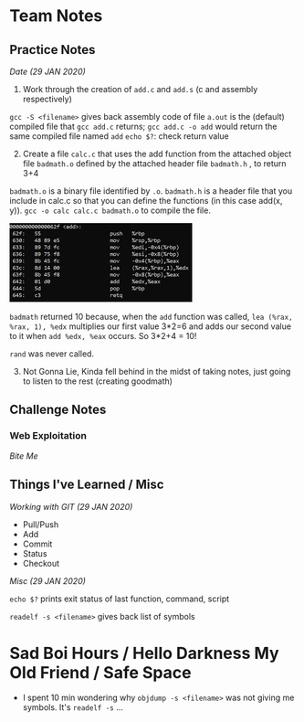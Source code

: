 # Team Notes

## Practice Notes

*Date (29 JAN 2020)*  

1) Work through the creation of `add.c` and `add.s` (c and assembly respectively)

`gcc -S <filename>` gives back assembly code of file 
`a.out` is the (default) compiled file that `gcc add.c` returns; `gcc add.c -o add` would return the same compiled file named `add`
`echo $?`: check return value

2) Create a file `calc.c` that uses the add function from the attached object file `badmath.o` defined by the attached header file `badmath.h` , to return 3+4

`badmath.o` is a binary file identified by `.o`.
`badmath.h` is a header file that you include in calc.c so that you can define the functions (in this case add(x, y)).
`gcc -o calc calc.c badmath.o` to compile the file.

![](29JAN20/add_func.PNG)

`badmath` returned 10 because, when the `add` function was called, `lea (%rax, %rax, 1), %edx` multiplies our first value 3\*2=6 and adds our second value to it when `add %edx, %eax` occurs. So 3\*2+4 = 10!

`rand` was never called. 



3) Not Gonna Lie, Kinda fell behind in the midst of taking notes, just going to listen to the rest (creating goodmath)

## Challenge Notes

### Web Exploitation

*Bite Me*


## Things I've Learned / Misc

*Working with GIT (29 JAN 2020)*
- Pull/Push
- Add
- Commit
- Status
- Checkout

*Misc (29 JAN 2020)*

`echo $?` prints exit status of last function, command, script

`readelf -s <filename>` gives back list of symbols


# Sad Boi Hours / Hello Darkness My Old Friend / Safe Space
- I spent 10 min wondering why `objdump -s <filename>` was not giving me symbols. It's `readelf -s` ...
